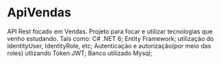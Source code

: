 # ApiVendas
API Rest focado em Vendas.
Projeto para focar e utilizar tecnologias que venho estudando. Tais como:
C# .NET 6;
Entity Framework;
utilização do IdentityUser, IdentityRole, etc;
Autenticação e autorização(por meio das roles) utlizando Token JWT;
Banco utilizado Mysql;
